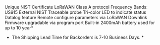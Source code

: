 Unique NIST Certificate
LoRaWAN Class A protocol
Frequency Bands: US915
External NIST Traceable probe
Tri-color LED to indicate status
Datalog feature
Remote configure parameters via LoRaWAN Downlink
Firmware upgradable via program port
Built-in 2400mAh battery used for up to 10 year*
* The Shipping Lead Time for Backorders is 7-10 Business Days. *
